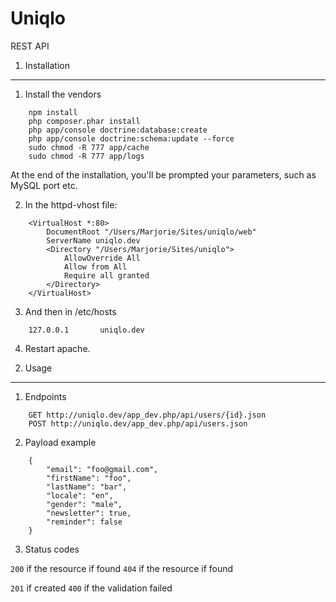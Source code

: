Uniqlo
========================

REST API

1) Installation
----------------------------------

1. Install the vendors

````
    npm install
    php composer.phar install
    php app/console doctrine:database:create
    php app/console doctrine:schema:update --force
    sudo chmod -R 777 app/cache
    sudo chmod -R 777 app/logs
````

At the end of the installation, you'll be prompted your parameters, such as MySQL port etc.

2. In the httpd-vhost file:

````
    <VirtualHost *:80>
        DocumentRoot "/Users/Marjorie/Sites/uniqlo/web"
        ServerName uniqlo.dev
        <Directory "/Users/Marjorie/Sites/uniqlo">
            AllowOverride All
            Allow from All
            Require all granted
        </Directory>
    </VirtualHost>
````

3. And then in /etc/hosts

````
    127.0.0.1       uniqlo.dev
````

4. Restart apache.

2) Usage
-------------------------------------

1. Endpoints

````
    GET http://uniqlo.dev/app_dev.php/api/users/{id}.json
    POST http://uniqlo.dev/app_dev.php/api/users.json
````

2. Payload example

````
    {
        "email": "foo@gmail.com",
        "firstName": "foo",
        "lastName": "bar",
        "locale": "en",
        "gender": "male",
        "newsletter": true,
        "reminder": false
    }
````

3. Status codes

````200```` if the resource if found
````404```` if the resource if found

````201```` if created
````400```` if the validation failed
